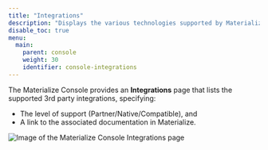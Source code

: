 ```yaml
---
title: "Integrations"
description: "Displays the various technologies supported by Materialize."
disable_toc: true
menu:
  main:
    parent: console
    weight: 30
    identifier: console-integrations
---
```


The Materialize Console provides an
**Integrations** page that lists the supported 3rd party integrations,
specifying:

- The level of support (Partner/Native/Compatible), and
- A link to the associated documentation in Materialize.

![Image of the Materialize Console Integrations page](/images/console/console-integrations.png "Materialize Console Integrations")
